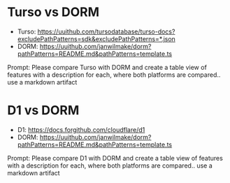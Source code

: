 # Turso vs DORM

- Turso: https://uuithub.com/tursodatabase/turso-docs?excludePathPatterns=sdk&excludePathPatterns=*.json
- DORM: https://uuithub.com/janwilmake/dorm?pathPatterns=README.md&pathPatterns=template.ts

Prompt: Please compare Turso with DORM and create a table view of features with a description for each, where both platforms are compared.. use a markdown artifact

# D1 vs DORM

- D1: https://docs.forgithub.com/cloudflare/d1
- DORM: https://uuithub.com/janwilmake/dorm?pathPatterns=README.md&pathPatterns=template.ts

Prompt: Please compare D1 with DORM and create a table view of features with a description for each, where both platforms are compared.. use a markdown artifact
